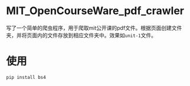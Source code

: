 # MIT_OpenCourseWare_pdf_crawler
写了一个简单的爬虫程序，用于爬取mit公开课的pdf文件。根据页面创建文件夹，并将页面内的文件存放到相应文件夹中。效果如`unit-1`文件。

# 使用
```
pip install bs4
```

